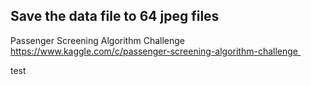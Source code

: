 ## Save the data file to 64 jpeg files
Passenger Screening Algorithm Challenge
https://www.kaggle.com/c/passenger-screening-algorithm-challenge  
  
test

 
